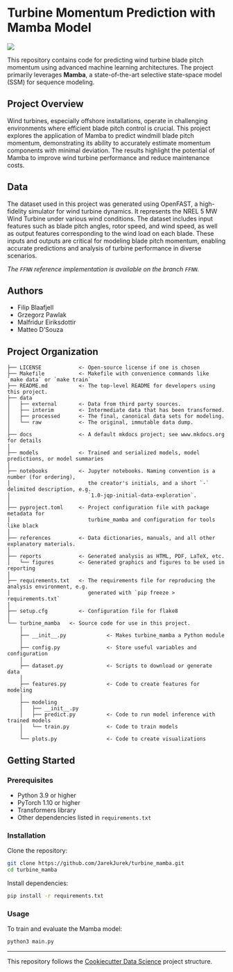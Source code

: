 # Turbine Momentum Prediction with Mamba Model

<a target="_blank" href="https://cookiecutter-data-science.drivendata.org/">
    <img src="https://img.shields.io/badge/CCDS-Project%20template-328F97?logo=cookiecutter" />
</a>

This repository contains code for predicting wind turbine blade pitch momentum using advanced machine learning
architectures. The project primarily leverages **Mamba**, a state-of-the-art selective state-space model (SSM) for
sequence modeling.

## Project Overview

Wind turbines, especially offshore installations, operate in challenging environments where efficient blade pitch
control is crucial. This project explores the application of Mamba to predict windmill blade pitch momentum,
demonstrating its ability to accurately estimate momentum components with minimal deviation. The results highlight the
potential of Mamba to improve wind turbine performance and reduce maintenance costs.

## Data

The dataset used in this project was generated using OpenFAST, a high-fidelity simulator for wind turbine dynamics. It
represents the NREL 5 MW Wind Turbine under various wind conditions. The dataset includes input features such as blade
pitch angles, rotor speed, and wind speed, as well as output features corresponding to the wind load on each blade.
These inputs and outputs are critical for modeling blade pitch momentum, enabling accurate predictions and analysis of
turbine performance in diverse scenarios.

*The `FFNN` reference implementation is available on the branch `FFNN`.*

## Authors

- Filip Blaafjell
- Grzegorz Pawlak
- Malfridur Eiriksdottir
- Matteo D’Souza

## Project Organization

```
├── LICENSE            <- Open-source license if one is chosen
├── Makefile           <- Makefile with convenience commands like `make data` or `make train`
├── README.md          <- The top-level README for developers using this project.
├── data
│   ├── external       <- Data from third party sources.
│   ├── interim        <- Intermediate data that has been transformed.
│   ├── processed      <- The final, canonical data sets for modeling.
│   └── raw            <- The original, immutable data dump.
│
├── docs               <- A default mkdocs project; see www.mkdocs.org for details
│
├── models             <- Trained and serialized models, model predictions, or model summaries
│
├── notebooks          <- Jupyter notebooks. Naming convention is a number (for ordering),
│                         the creator's initials, and a short `-` delimited description, e.g.
│                         `1.0-jqp-initial-data-exploration`.
│
├── pyproject.toml     <- Project configuration file with package metadata for 
│                         turbine_mamba and configuration for tools like black
│
├── references         <- Data dictionaries, manuals, and all other explanatory materials.
│
├── reports            <- Generated analysis as HTML, PDF, LaTeX, etc.
│   └── figures        <- Generated graphics and figures to be used in reporting
│
├── requirements.txt   <- The requirements file for reproducing the analysis environment, e.g.
│                         generated with `pip freeze > requirements.txt`
│
├── setup.cfg          <- Configuration file for flake8
│
└── turbine_mamba   <- Source code for use in this project.
    │
    ├── __init__.py             <- Makes turbine_mamba a Python module
    │
    ├── config.py               <- Store useful variables and configuration
    │
    ├── dataset.py              <- Scripts to download or generate data
    │
    ├── features.py             <- Code to create features for modeling
    │
    ├── modeling                
    │   ├── __init__.py 
    │   ├── predict.py          <- Code to run model inference with trained models          
    │   └── train.py            <- Code to train models
    │
    └── plots.py                <- Code to create visualizations
```

## Getting Started

### Prerequisites

- Python 3.9 or higher
- PyTorch 1.10 or higher
- Transformers library
- Other dependencies listed in `requirements.txt`

### Installation

Clone the repository:

```bash
git clone https://github.com/JarekJurek/turbine_mamba.git
cd turbine_mamba
```

Install dependencies:

```bash
pip install -r requirements.txt
```

### Usage

To train and evaluate the Mamba model:

```bash
python3 main.py
```

---

This repository follows the [Cookiecutter Data Science](https://drivendata.github.io/cookiecutter-data-science/) project
structure.

